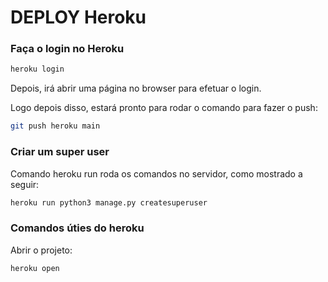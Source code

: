 # DEPLOY Heroku

### Faça o login no Heroku
```bash
heroku login
```

 Depois, irá abrir uma página no browser para efetuar o login.

 Logo depois disso, estará pronto para rodar o comando para fazer o push:
```bash
git push heroku main
```

### Criar um super user

 Comando heroku run roda os comandos no servidor, como mostrado a seguir:
```bash
heroku run python3 manage.py createsuperuser
```

### Comandos úties do heroku

Abrir o projeto:
```bash
heroku open
```
